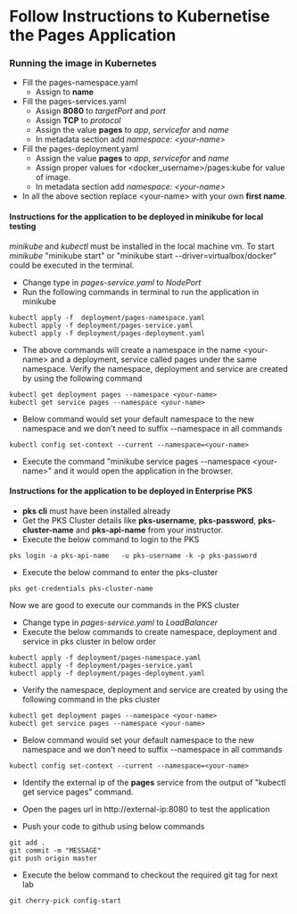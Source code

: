 # Follow Instructions to  Kubernetise the Pages Application

### Running the image in Kubernetes
- Fill the pages-namespace.yaml
  * Assign *<your-first-name>* to **name**
- Fill the pages-services.yaml
  * Assign **8080** to *targetPort* and *port*
  * Assign **TCP** to *protocol*
  * Assign the value **pages** to *app*, *servicefor* and *name*
  * In metadata section add *namespace: \<your-name>*
- Fill the pages-deployment.yaml
  * Assign the value **pages** to *app*, *servicefor* and *name* 
  * Assign proper values for \<docker_username>/pages:kube for value of image.
  * In metadata section add *namespace: \<your-name>* 
- In all the above section replace \<your-name> with your own **first name**.
#### Instructions for the  application to be deployed in minikube for local testing
*minikube* and *kubectl* must be installed in the local machine vm. To start *minikube* "minikube start" or "minikube start --driver=virtualbox/docker" could be executed in the terminal.
- Change type in *pages-service.yaml* to *NodePort*
- Run the following commands in terminal to  run the application in minikube
```shell script
kubectl apply -f  deployment/pages-namespace.yaml
kubectl apply -f deployment/pages-service.yaml
kubectl apply -f deployment/pages-deployment.yaml
```
- The above commands will create a namespace in the name \<your-name> and a deployment, service called pages under the same namespace.
Verify the namespace, deployment and service are created by using the following command
```shell script
kubectl get deployment pages --namespace <your-name>
kubectl get service pages --namespace <your-name>
```
- Below command would set your default namespace to the new namespace and we don't need to suffix --namespace in all commands
```shell script
kubectl config set-context --current --namespace=<your-name>
```
- Execute the command "minikube service pages --namespace \<your-name>" and it would open the application in the browser.


#### Instructions for the  application to be deployed in Enterprise PKS
- **pks cli** must have been installed already 
- Get the PKS Cluster details like **pks-username**, **pks-password**, **pks-cluster-name** and **pks-api-name** from your instructor.
- Execute the below command to login to the PKS 
```shell script
pks login -a pks-api-name   -u pks-username -k -p pks-password
```
- Execute the below command to enter the pks-cluster
```shell script
pks get-credentials pks-cluster-name
```
Now we are good to execute our commands in the PKS cluster
- Change type in *pages-service.yaml* to *LoadBalancer*
- Execute the below commands to create namespace, deployment and service in pks cluster in below order
```shell script
kubectl apply -f deployment/pages-namespace.yaml
kubectl apply -f deployment/pages-service.yaml
kubectl apply -f deployment/pages-deployment.yaml
```
- Verify the namespace, deployment and service are created by using the following command in the pks cluster
```shell script
kubectl get deployment pages --namespace <your-name>
kubectl get service pages --namespace <your-name>
```
- Below command would set your default namespace to the new namespace and we don't need to suffix --namespace in all commands
```shell script
kubectl config set-context --current --namespace=<your-name>
```
- Identify the external ip of the **pages** service from the output of "kubectl get service pages" command.
- Open the pages url in http://external-ip:8080 to test the application

- Push your code to github using below commands
```shell script
git add .
git commit -m "MESSAGE"
git push origin master
```
- Execute the below command to checkout the required git tag for next lab
```shell script
git cherry-pick config-start 
```